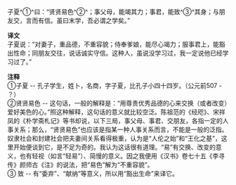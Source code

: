 子夏^①^曰：“贤贤易色^②^；事父母，能竭其力；事君，能致^③^其身；与朋友交，言而有信。虽曰末学，吾必谓之学矣。”

**译文**  
子夏说：“对妻子，重品德，不重容貌；侍奉爹娘，能尽心竭力；服事君上，能豁出性命；同朋友交往，说话诚实守信。这种人，虽说没学习过，我一定说他已经学习过了。”

**注释**  
①子夏 -- 孔子学生，姓卜，名商，字子夏，比孔子小四十四岁。（公元前507 - ？）  
②贤贤易色 -- 这句话，一般的解释是：“用尊贵优秀品德的心来交换（或者改变）爱好美色的心。”照这种解释，这句话的意义就比较空泛。陈祖范的《经咫》、宋祥凤的《朴学斋札记》等书却说，以下三局，事父母、事君、交朋友，各指一定的人事关系；那么，“贤贤易色”也应该是指某一种人事关系而言，不能是一般的泛指。奴隶社会和封建社会把夫妻间关系看得极重，认为是“人伦之始”和“王化之基”，这里开始便谈到它，是不足为奇的。我认为这话很有道理。“易”有交换、改变的意义，也有轻视（如言“轻易”）、简慢的意义。因之我便用《汉书》卷七十五《李寻传》颜师古《注》的说法，把“易色”解为“不重容貌”。   
③ 致 -- 有“委弃”、“献纳”等意义，所以用“豁出生命”来译它。  
